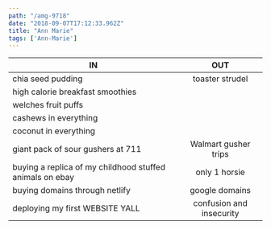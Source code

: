 ```yaml
---
path: "/amg-9718"
date: "2018-09-07T17:12:33.962Z"
title: "Ann Marie"
tags: ['Ann-Marie']
---
```


| IN            | OUT           | 
| ------------- |:-------------:| 
| chia seed pudding   | toaster strudel | 
| high calorie breakfast smoothies   |   |  
| welches fruit puffs |    | 
| cashews in everything |  | 
| coconut in everything |      | 
| giant pack of sour gushers at 711 | Walmart gusher trips     | 
| buying a replica of my childhood stuffed animals on ebay | only 1 horsie   | 
| buying domains through netlify  | google domains     | 
| deploying my first WEBSITE YALL | confusion and insecurity      | 



